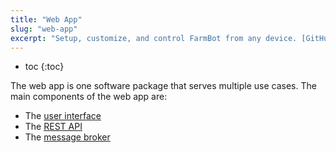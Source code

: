 ```yaml
---
title: "Web App"
slug: "web-app"
excerpt: "Setup, customize, and control FarmBot from any device. [GitHub repository](https://github.com/FarmBot/Farmbot-Web-App)."
---
```


* toc
{:toc}

The web app is one software package that serves multiple use cases. The main components of the web app are:

 * The [user interface](/v11/Documentation/web-app/user-interface.md)
 * The [REST API](/v11/Documentation/web-app/rest-api.md)
 * The [message broker](/v11/Documentation/web-app/message-broker.md)
